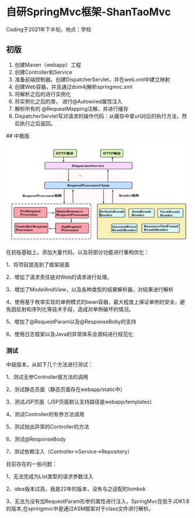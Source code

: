# 自研SpringMvc框架-ShanTaoMvc
Coding于2021年下半旬，地点：学校
## 初版
<ol>
<li>创建Maven（webapp）工程</li>
<li>创建Controller和Service</li>
<li>准备前端控制器。创建DispatcherServlet，并在web.xml中建立映射</li>
<li>创建Web容器，并且通过dom4j解析springmvc.xml</li>
<li>将解析之后的<component-scan base-package>进行实例化</li>
<li>将实例化之后的类， 进行@Autowired属性注入</li>
<li>解析所有的 @RequestMapping注解，并进行缓存</li>
<li>DispatcherServlet写对请求的操作代码：从缓存中拿url对应的执行方法，然后执行之后返回。</li>
</ol>
## 中极版

![](imgs\20211128103143.png)

在初版基础上，添加大量代码，以及将部分功能进行重构优化：

1、将项目提高到了框架层面

2、增加了请求责任链对Web的请求进行处理。

3、增加了ModelAndView，以及各种类型的结果解析器，对结果进行解析

4、使用基于枚举实现的单例模式的bean容器，最大程度上保证单例的安全，避免因反射和序列化等技术手段，造成对单例破坏的情况。

5、增加了@RequestParam以及@ResponseBoby的支持

6、使用日志框架以及Java的异常体系会源码进行规范化

### 测试

中级版本，从如下几个方法进行测试：

1、测试无参Controller层方法的调用

2、测试静态页面（静态页面存在webapp/static中）

3、测试JSP页面（JSP页面默认支持路径是webapp/templates）

4、测试Controller的有参方法调用

5、测试抛出异常的Controller的方法

6、测试@ResponseBody

7、测试依赖注入（Controller->Service->Repository）

目前存在的一些问题：

1、无法完成为List类型的请求参数注入

2、idea版本过高，我是22年的版本，没有与之适配的lombok

3、无法为没有加RequestParam形参的属性进行注入，SpringMvc在低于JDK1.8的版本,在springmvc中是通过ASM框架对于class文件进行解析。
